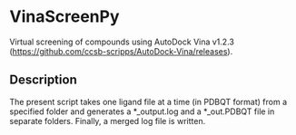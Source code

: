 # VinaScreenPy

Virtual screening of compounds using AutoDock Vina v1.2.3 (https://github.com/ccsb-scripps/AutoDock-Vina/releases).

## Description
The present script takes one ligand file at a time (in PDBQT format) from a specified folder and generates a *_output.log and a *_out.PDBQT file in separate folders. Finally, a merged log file is written. 
